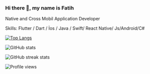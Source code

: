     
### Hi there 👋, my name is Fatih
Native and Cross Mobil Application Developer


Skills: Flutter / Dart / İos / Java / Swift/ React Native/ Js/Android/C#


[![Top Langs](https://github-readme-stats.vercel.app/api/top-langs/?username=kirpifatih)](https://github.com/anuraghazra/github-readme-stats)


![GitHub stats](https://github-readme-stats.vercel.app/api?username=kirpifatih&show_icons=true&count_private=true)  


![GitHub streak stats](https://github-readme-streak-stats.herokuapp.com/?user=kirpifatih)  


![Profile views](https://gpvc.arturio.dev/kirpifatih)  
 







